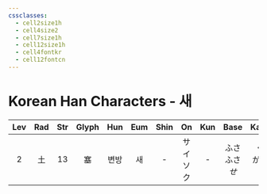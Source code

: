 ```yaml
---
cssclasses:
  - cell2size1h
  - cell4size2
  - cell7size1h
  - cell12size1h
  - cell4fontkr
  - cell12fontcn
---
```


# Korean Han Characters - 새

| Lev | Rad | Str | Glyph | Hun | Eum | Shin |    On    | Kun |      Base       |      Kana      | Simp |       Man        | Can  | Viet |
| :-: | :-: | :-: | :---: | :-: | :-: | :--: | :------: | :-: | :-------------: | :------------: | :--: | :--------------: | :--: | :--: |
|  2  |  土  | 13  |   塞   | 변방  |  새  |  -   | サイ<br>ソク |  -  | ふさ<br>ふさ<br>*せ* | ぐ<br>がる<br>*く* |  -   | sāi<br>sài<br>sè | sak1 | tắc  |

